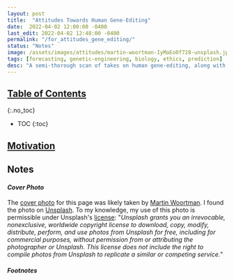 ```yaml
---
layout: post
title:  "Attitudes Towards Human Gene-Editing"
date:  2022-04-02 12:00:00 -0400
last_edit: 2022-04-02 12:48:00 -0400
permalink: "/for_attitudes_gene_editing/"
status: "Notes"
image: /assets/images/attitudes/martin-woortman-IyMaEo0f728-unsplash.jpg
tags: [forecasting, genetic-engineering, biology, ethics, prediction]
desc: "A semi-thorough scan of takes on human gene-editing, along with some forecasting questions to build on emerging trends in the field."
---
```


## [Table of Contents](#toc)
{:.no_toc}
* TOC
{:toc}

## [Motivation](#motivation)

## Notes

#### *Cover Photo*

The [cover photo](https://unsplash.com/photos/IyMaEo0f728) for this page was likely taken by [Martin Woortman](https://unsplash.com/@martfoto1). I found the photo on [Unsplash](https://unsplash.com/). To my knowledge, my use of this photo is permissible under Unsplash's [license](https://unsplash.com/license): "_Unsplash grants you an irrevocable, nonexclusive, worldwide copyright license to download, copy, modify, distribute, perform, and use photos from Unsplash for free, including for commercial purposes, without permission from or attributing the photographer or Unsplash. This license does not include the right to compile photos from Unsplash to replicate a similar or competing service._"

#### *Footnotes*
